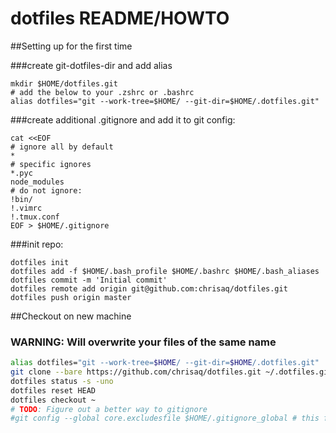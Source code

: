 # dotfiles README/HOWTO

##Setting up for the first time

###create git-dotfiles-dir and add alias

```
mkdir $HOME/dotfiles.git
# add the below to your .zshrc or .bashrc
alias dotfiles="git --work-tree=$HOME/ --git-dir=$HOME/.dotfiles.git"
```

###create additional .gitignore and add it to git config:

```
cat <<EOF
# ignore all by default
*
# specific ignores
*.pyc
node_modules
# do not ignore:
!bin/
!.vimrc
!.tmux.conf
EOF > $HOME/.gitignore
```

###init repo:

```
dotfiles init
dotfiles add -f $HOME/.bash_profile $HOME/.bashrc $HOME/.bash_aliases
dotfiles commit -m 'Initial commit'
dotfiles remote add origin git@github.com:chrisaq/dotfiles.git
dotfiles push origin master
```

##Checkout on new machine
### WARNING: Will overwrite your files of the same name
```sh
alias dotfiles="git --work-tree=$HOME/ --git-dir=$HOME/.dotfiles.git"
git clone --bare https://github.com/chrisaq/dotfiles.git ~/.dotfiles.git
dotfiles status -s -uno
dotfiles reset HEAD
dotfiles checkout ~
# TODO: Figure out a better way to gitignore
#git config --global core.excludesfile $HOME/.gitignore_global # this file was created on the initial setup
```
